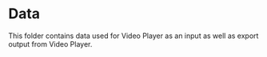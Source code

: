 # Data

This folder contains data used for Video Player as an input as well as export output from Video Player.